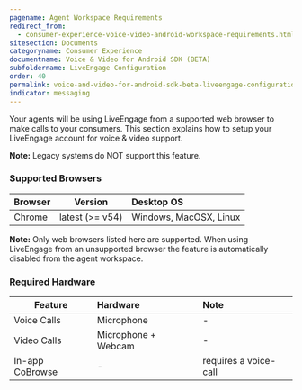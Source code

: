 ```yaml
---
pagename: Agent Workspace Requirements
redirect_from:
  - consumer-experience-voice-video-android-workspace-requirements.html
sitesection: Documents
categoryname: Consumer Experience
documentname: Voice & Video for Android SDK (BETA)
subfoldername: LiveEngage Configuration
order: 40
permalink: voice-and-video-for-android-sdk-beta-liveengage-configuration-agent-workspace-requirements.html
indicator: messaging
---
```


Your agents will be using LiveEngage from a supported web browser to make calls to your consumers. This section explains how to setup your LiveEngage account for voice & video support.

**Note:** Legacy systems do NOT support this feature.

### Supported Browsers

| Browser | Version |  Desktop OS |
| ------------- |:-------------:|:-------------|
| Chrome | latest (>= v54)  | Windows, MacOSX, Linux |

**Note:** Only web browsers listed here are supported. When using LiveEngage from an unsupported browser the feature is automatically disabled from the agent workspace.

### Required Hardware

| Feature	| Hardware | Note |
| --------|:---------|:-----|
| Voice Calls |	Microphone | - |
| Video Calls |	Microphone + Webcam |	- |
| In-app CoBrowse |	- | requires a voice-call |
